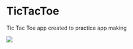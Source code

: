 # TicTacToe
Tic Tac Toe app created to practice app making

![](https://im.ezgif.com/tmp/ezgif-1-bb89f9635268.gif)
